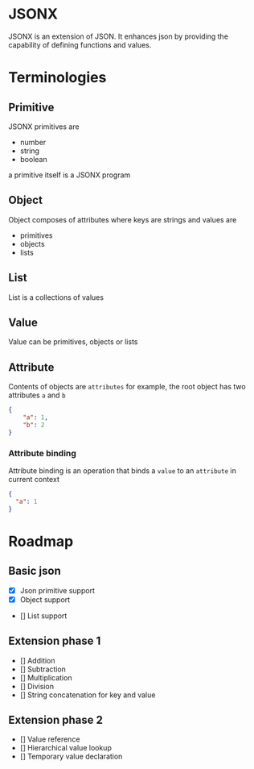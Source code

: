 # JSONX

JSONX is an extension of JSON. It enhances json by providing the capability of 
defining functions and values.

# Terminologies

## Primitive
JSONX primitives are 
- number
- string
- boolean

a primitive itself is a JSONX program

## Object
Object composes of attributes where keys are strings and values are
- primitives
- objects
- lists

## List
List is a collections of values

## Value
Value can be primitives, objects or lists

## Attribute
Contents of objects are `attributes`
for example, the root object has two attributes `a` and `b`
```json
{
    "a": 1,
    "b": 2
}
```

### Attribute binding
Attribute binding is an operation that binds a `value` to an `attribute` in
current context
```json
{
  "a": 1
}
```
# Roadmap

## Basic json
- [x] Json primitive support
- [x] Object support
- [] List support

## Extension phase 1

- [] Addition
- [] Subtraction
- [] Multiplication
- [] Division
- [] String concatenation for key and value

## Extension phase 2
- [] Value reference
- [] Hierarchical value lookup
- [] Temporary value declaration